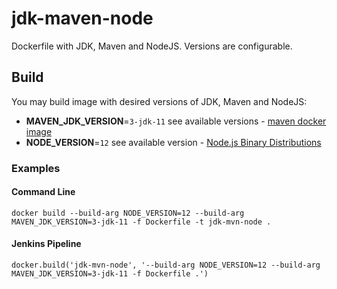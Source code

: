 # jdk-maven-node
Dockerfile with JDK, Maven and NodeJS. Versions are configurable.

## Build

You may build image with desired versions of JDK, Maven and NodeJS:
- **MAVEN_JDK_VERSION**=`3-jdk-11` see available versions - [maven docker image](https://hub.docker.com/_/maven/)
- **NODE_VERSION**=`12` see available version - [Node.js Binary Distributions](https://github.com/nodesource/distributions/blob/master/README.md#debinstall)

### Examples

#### Command Line

`docker build --build-arg NODE_VERSION=12 --build-arg MAVEN_JDK_VERSION=3-jdk-11 -f Dockerfile -t jdk-mvn-node .`

#### Jenkins Pipeline

`docker.build('jdk-mvn-node', '--build-arg NODE_VERSION=12 --build-arg MAVEN_JDK_VERSION=3-jdk-11 -f Dockerfile .')`
